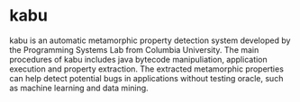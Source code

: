 kabu
====
kabu is an automatic metamorphic property detection system developed by the Programming Systems Lab from Columbia University. The main procedures of kabu includes java bytecode manipuliation, application execution and property extraction. The extracted metamorphic properties can help detect potential bugs in applications without testing oracle, such as machine learning and data mining.
